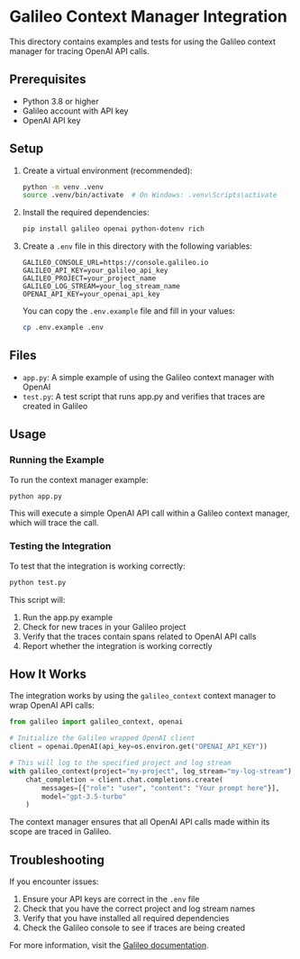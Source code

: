 # Galileo Context Manager Integration

This directory contains examples and tests for using the Galileo context manager for tracing OpenAI API calls.

## Prerequisites

- Python 3.8 or higher
- Galileo account with API key
- OpenAI API key

## Setup

1. Create a virtual environment (recommended):
   ```bash
   python -m venv .venv
   source .venv/bin/activate  # On Windows: .venv\Scripts\activate
   ```

2. Install the required dependencies:
   ```bash
   pip install galileo openai python-dotenv rich
   ```

3. Create a `.env` file in this directory with the following variables:
   ```
   GALILEO_CONSOLE_URL=https://console.galileo.io
   GALILEO_API_KEY=your_galileo_api_key
   GALILEO_PROJECT=your_project_name
   GALILEO_LOG_STREAM=your_log_stream_name
   OPENAI_API_KEY=your_openai_api_key
   ```

   You can copy the `.env.example` file and fill in your values:
   ```bash
   cp .env.example .env
   ```

## Files

- `app.py`: A simple example of using the Galileo context manager with OpenAI
- `test.py`: A test script that runs app.py and verifies that traces are created in Galileo

## Usage

### Running the Example

To run the context manager example:

```bash
python app.py
```

This will execute a simple OpenAI API call within a Galileo context manager, which will trace the call.

### Testing the Integration

To test that the integration is working correctly:

```bash
python test.py
```

This script will:
1. Run the app.py example
2. Check for new traces in your Galileo project
3. Verify that the traces contain spans related to OpenAI API calls
4. Report whether the integration is working correctly

## How It Works

The integration works by using the `galileo_context` context manager to wrap OpenAI API calls:

```python
from galileo import galileo_context, openai

# Initialize the Galileo wrapped OpenAI client
client = openai.OpenAI(api_key=os.environ.get("OPENAI_API_KEY"))

# This will log to the specified project and log stream
with galileo_context(project="my-project", log_stream="my-log-stream"):
    chat_completion = client.chat.completions.create(
        messages=[{"role": "user", "content": "Your prompt here"}], 
        model="gpt-3.5-turbo"
    )
```

The context manager ensures that all OpenAI API calls made within its scope are traced in Galileo.

## Troubleshooting

If you encounter issues:

1. Ensure your API keys are correct in the `.env` file
2. Check that you have the correct project and log stream names
3. Verify that you have installed all required dependencies
4. Check the Galileo console to see if traces are being created

For more information, visit the [Galileo documentation](https://docs.galileo.io). 